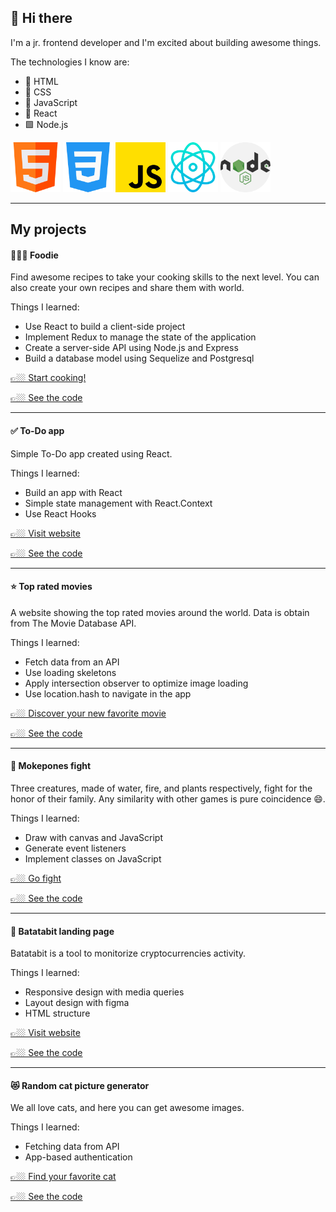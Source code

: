 ## 👋 Hi there

I'm a jr. frontend developer and I'm excited about building awesome things.

The technologies I know are:

- 🩻 HTML
- 💅 CSS
- 🦾 JavaScript
- 💠 React
- 🟩 Node.js

<img src="./html.png" alt="html" width="80"/> <img src="./css-3.png" alt="css" width="80"/> <img src="./js.png" alt="javascript" width="80"/> <img src="./react.png" alt="react" width="80"/> <img src="./nodejs.png" alt="node" width="80"/>

---

## My projects

#### 🧑🏼‍🍳 Foodie

Find awesome recipes to take your cooking skills to the next level. You can also create your own recipes and share them with world.

Things I learned:
- Use React to build a client-side project
- Implement Redux to manage the state of the application
- Create a server-side API using Node.js and Express
- Build a database model using Sequelize and Postgresql

<a href="http://foodie-pi-tau.vercel.app/" target="_blank">👉🏼 Start cooking!</a>

<a href="https://github.com/ferchoeth/Food-app" target="_blank">👉🏼 See the code</a>

---

#### ✅ To-Do app

Simple To-Do app created using React.

Things I learned:
- Build an app with React
- Simple state management with React.Context
- Use React Hooks

<a href="https://ferchoeth.github.io/todo-react-app/" target="_blank">👉🏼 Visit website</a>

<a href="https://github.com/ferchoeth/todo-react-app" target="_blank">👉🏼 See the code</a>

---

#### ⭐️ Top rated movies

A website showing the top rated movies around the world. Data is obtain from The Movie Database API.

Things I learned:
- Fetch data from an API
- Use loading skeletons
- Apply intersection observer to optimize image loading
- Use location.hash to navigate in the app

<a href="https://ferchoeth.github.io/top-rated-movies/" target="_blank">👉🏼 Discover your new favorite movie</a>

<a href="https://github.com/ferchoeth/top-rated-movies" target="_blank">👉🏼 See the code</a>

---

#### 👾 Mokepones fight

Three creatures, made of water, fire, and plants respectively, fight for the honor of their family. Any similarity with other games is pure coincidence 😄.

Things I learned:
- Draw with canvas and JavaScript
- Generate event listeners
- Implement classes on JavaScript

<a href="https://ferchoeth.github.io/Batalla-de-Mokepones/" target="_blank">👉🏼 Go fight</a>

<a href="https://github.com/ferchoeth/Batalla-de-Mokepones" target="_blank">👉🏼 See the code</a>

---

#### 💸 Batatabit landing page

Batatabit is a tool to monitorize cryptocurrencies activity.

Things I learned:
- Responsive design with media queries
- Layout design with figma
- HTML structure

<a href="https://ferchoeth.github.io/batatabit-clon/" target="_blank">👉🏼 Visit website</a>

<a href="https://github.com/ferchoeth/batatabit-clon" target="_blank">👉🏼 See the code</a>

---

#### 😻 Random cat picture generator

We all love cats, and here you can get awesome images.

Things I learned:
- Fetching data from API
- App-based authentication

<a href="https://ferchoeth.github.io/cat-picture-generator/" target="_blank">👉🏼 Find your favorite cat</a>

<a href="https://github.com/ferchoeth/cat-picture-generator" target="_blank">👉🏼 See the code</a>


<!--
**ferchoeth/ferchoeth** is a ✨ _special_ ✨ repository because its `README.md` (this file) appears on your GitHub profile.

Here are some ideas to get you started:

- 🔭 I’m currently working on ...
- 🌱 I’m currently learning ...
- 👯 I’m looking to collaborate on ...
- 🤔 I’m looking for help with ...
- 💬 Ask me about ...
- 📫 How to reach me: ...
- 😄 Pronouns: ...
- ⚡ Fun fact: ...
-->
